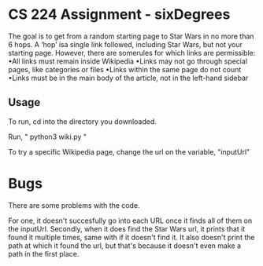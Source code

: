  # CS 224 Assignment - sixDegrees
 
The goal is to get from a random starting page to Star Wars in no more than 6 hops.  A ‘hop’ isa single link followed, including Star Wars, but not your starting page.  However, there are somerules for which links are permissible:
•All links must remain inside Wikipedia
•Links may not go through special pages, like categories or files
•Links within the same page do not count
•Links must be in the main body of the article, not in the left-hand sidebar
 
 ## Usage
 
To run, cd into the directory you downloaded.

Run, " python3 wiki.py "

To try a specific Wikipedia page, change the url on the variable, "inputUrl"


 # Bugs
 
There are some problems with the code. 

For one, it doesn't succesfully go into each URL once it finds all of them on the inputUrl. 
Secondly, when it does find the Star Wars url, it prints that it found it multiple times, same with if it doesn't find it.
It also doesn't print the path at which it found the url, but that's because it doesn't even make a path in the first place.
